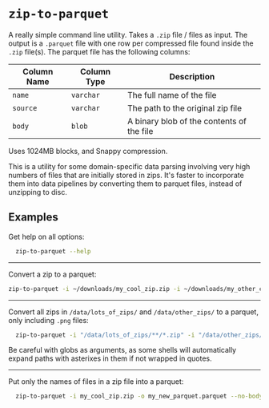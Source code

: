 # `zip-to-parquet`

A really simple command line utility. Takes a `.zip` file / files as input. The output is a `.parquet` file with one row per compressed file found inside the `.zip` file(s). The parquet file has the following columns:

| Column Name | Column Type | Description                               |
| ----------- | ----------- | ----------------------------------------- |
| `name`      | `varchar`   | The full name of the file                 |
| `source`    | `varchar`   | The path to the original zip file         |
| `body`      | `blob`      | A binary blob of the contents of the file |

Uses 1024MB blocks, and Snappy compression.

This is a utility for some domain-specific data parsing involving very high numbers of files that are initially stored in zips. It's faster to incorporate them into data pipelines by converting them to parquet files, instead of unzipping to disc.

## Examples

Get help on all options:

```sh
  zip-to-parquet --help
```
---

Convert a zip to a parquet:

```sh
zip-to-parquet -i ~/downloads/my_cool_zip.zip -i ~/downloads/my_other_cool_zip.zip -o ~/my_new_parquet.parquet
```
---

Convert all zips in `/data/lots_of_zips/` and `/data/other_zips/` to a parquet, only including `.png` files:

```sh
  zip-to-parquet -i "/data/lots_of_zips/**/*.zip" -i "/data/other_zips/**/*.zip" -o ~/my_new_parquet.parquet -g "**/*.png"
```

Be careful with globs as arguments, as some shells will automatically expand paths with asterixes in them if not wrapped in quotes.

---

Put only the names of files in a zip file into a parquet:

```sh
  zip-to-parquet -i my_cool_zip.zip -o my_new_parquet.parquet --no-body --no-source
```
